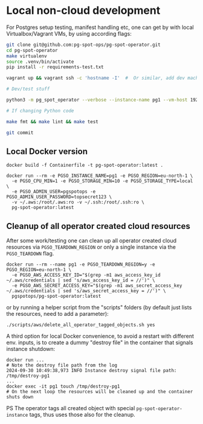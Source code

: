 # Local non-cloud development

For Postgres setup testing, manifest handling etc, one can get by with local Virtualbox/Vagrant VMs, by using
according flags:

```bash
git clone git@github.com:pg-spot-ops/pg-spot-operator.git
cd pg-spot-operator
make virtualenv
source .venv/bin/activate
pip install -r requirements-test.txt

vagrant up && vagrant ssh -c 'hostname -I'  #  Or similar, add dev machine SSH keys ...

# Dev/test stuff

python3 -m pg_spot_operator --verbose --instance-name pg1 --vm-host 192.168.121.182 --vm-login-user vagrant

# If changing Python code

make fmt && make lint && make test

git commit
```

## Local Docker version

```commandline
docker build -f Containerfile -t pg-spot-operator:latest .

docker run --rm -e PGSO_INSTANCE_NAME=pg1 -e PGSO_REGION=eu-north-1 \
  -e PGSO_CPU_MIN=1 -e PGSO_STORAGE_MIN=10 -e PGSO_STORAGE_TYPE=local \
  -e PGSO_ADMIN_USER=pgspotops -e PGSO_ADMIN_USER_PASSWORD=topsecret123 \
  -v ~/.aws:/root/.aws:ro -v ~/.ssh:/root/.ssh:ro \
  pg-spot-operator:latest
```

## Cleanup of all operator created cloud resources

After some work/testing one can clean up all operator created cloud resources via `PGSO_TEARDOWN_REGION` or only a
single instance via the `PGSO_TEARDOWN` flag.

```
docker run --rm --name pg1 -e PGSO_TEARDOWN_REGION=y -e PGSO_REGION=eu-north-1 \
  -e PGSO_AWS_ACCESS_KEY_ID="$(grep -m1 aws_access_key_id ~/.aws/credentials | sed 's/aws_access_key_id = //')" \
  -e PGSO_AWS_SECRET_ACCESS_KEY="$(grep -m1 aws_secret_access_key ~/.aws/credentials | sed 's/aws_secret_access_key = //')" \
  pgspotops/pg-spot-operator:latest
```

or by running a helper script from the "scripts" folders (by default just lists the resources, need to add a parameter):

```
./scripts/aws/delete_all_operator_tagged_objects.sh yes
```

A third option for local Docker convenience, to avoid a restart with different env. inputs, is to create a dummy "destroy
file" in the container that signals instance shutdown:

```commandline
docker run ...
# Note the destroy file path from the log
2024-09-30 10:49:38,973 INFO Instance destroy signal file path: /tmp/destroy-pg1
...
docker exec -it pg1 touch /tmp/destroy-pg1
# On the next loop the resources will be cleaned up and the container shuts down
```

PS The operator tags all created object with special `pg-spot-operator-instance` tags, thus uses those also for the cleanup.
